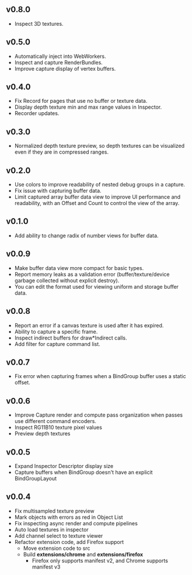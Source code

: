 ## v0.8.0

* Inspect 3D textures.

## v0.5.0

* Automatically inject into WebWorkers.
* Inspect and capture RenderBundles.
* Improve capture display of vertex buffers.

## v0.4.0

* Fix Record for pages that use no buffer or texture data.
* Display depth texture min and max range values in Inspector.
* Recorder updates.

## v0.3.0

* Normalized depth texture preview, so depth textures can be visualized even if they are in compressed ranges.

## v0.2.0

* Use colors to improve readability of nested debug groups in a capture.
* Fix issue with capturing buffer data.
* Limit captured array buffer data view to improve UI performance and readability, with an Offset and Count to control the view of the array.

## v0.1.0

* Add ability to change radix of number views for buffer data.

## v0.0.9

* Make buffer data view more compact for basic types.
* Report memory leaks as a validation error (buffer/texture/device garbage collected without explicit destroy).
* You can edit the format used for viewing uniform and storage buffer data.

## v0.0.8

* Report an error if a canvas texture is used after it has expired.
* Ability to capture a specific frame.
* Inspect indirect buffers for draw*Indirect calls.
* Add filter for capture command list.

## v0.0.7

* Fix error when capturing frames when a BindGroup buffer uses a static offset.

## v0.0.6

* Improve Capture render and compute pass organization when passes use different command encoders.
* Inspect RG11B10 texture pixel values
* Preview depth textures

## v0.0.5

* Expand Inspector Descriptor display size
* Capture buffers when BindGroup doesn't have an explicit BindGroupLayout

## v0.0.4

* Fix multisampled texture preview
* Mark objects with errors as red in Object List
* Fix inspecting async render and compute pipelines
* Auto load textures in inspector
* Add channel select to texture viewer
* Refactor extension code, add Firefox support
    * Move extension code to src
    * Build **extensions/chrome** and **extensions/firefox**
        * Firefox only supports manifest v2, and Chrome supports manifest v3

